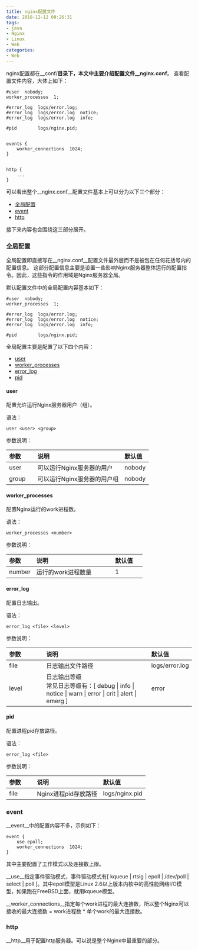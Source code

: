 ```yaml
---
title: nginx配置文件
date: 2018-12-12 09:26:31
tags:
- java
- Nginx
- Linux
- Web
categories:
- Web
---
```


<style>
table th:first-of-type {
    width: 20%;
}
</style>

nginx配置都在__conf/__目录下，本文中主要介绍配置文件__nginx.conf__。
查看配置文件内容，大体上如下：

```
#user  nobody;
worker_processes  1;

#error_log  logs/error.log;
#error_log  logs/error.log  notice;
#error_log  logs/error.log  info;

#pid        logs/nginx.pid;


events {
    worker_connections  1024;
}


http {
	...
}
```

<!-- more -->

可以看出整个__nginx.conf__配置文件基本上可以分为以下三个部分：

- [全局配置](#全局配置)
- [event](#event)
- [http](#http)

接下来内容也会围绕这三部分展开。

### 全局配置

全局配置即直接写在__nginx.conf__配置文件最外层而不是被包在任何花括号内的配置信息。
这部分配置信息主要是设置一些影响Nginx服务器整体运行的配置指令。因此，这些指令的作用域是Nginx服务器全局。

默认配置文件中的全局配置内容基本如下：

```
#user  nobody;
worker_processes  1;

#error_log  logs/error.log;
#error_log  logs/error.log  notice;
#error_log  logs/error.log  info;

#pid        logs/nginx.pid;
```

全局配置主要是配置了以下四个内容：

- [user](#user)
- [worker_processes](#worker-processes)
- [error_log](#error-log)
- [pid](#pid)

#### user

配置允许运行Nginx服务器用户（组）。

语法：

```
user <user> <group>
```

参数说明：

|参数|说明|默认值|
|:------|:------|:------|
|user|可以运行Nginx服务器的用户|nobody|
|group|可以运行Nginx服务器的用户组|nobody|

#### worker_processes

配置Nginx运行的work进程数。

语法：

```
worker_processes <number>
```

参数说明：

|参数|说明|默认值|
|:------|:------|:------|
|number|运行的work进程数量|1|

#### error_log

配置日志输出。

语法：

```
error_log <file> <level>
```

参数说明：

|参数|说明|默认值|
|:------|:------|:------|
|file|日志输出文件路径|logs/error.log|
|level|日志输出等级<br>常见日志等级有：[ debug &#124; info &#124; notice &#124; warn &#124; error &#124; crit &#124; alert &#124; emerg ]|error|

#### pid

配置进程pid存放路径。

语法：

```
error_log <file>
```

参数说明：

|参数|说明|默认值|
|:------|:------|:------|
|file|Nginx进程pid存放路径|logs/nginx.pid|

### event

__event__中的配置内容不多，示例如下：
```
event {
	use	epoll;
	worker_connections  1024;
}
```

其中主要配置了工作模式以及连接数上限。

__use__指定事件驱动模式，事件驱动模式有[ kqueue | rtsig | epoll | /dev/poll | select | poll ]。其中epoll模型是Linux 2.6以上版本内核中的高性能网络I/O模型，如果跑在FreeBSD上面，就用kqueue模型。

__worker_connections__指定每个work进程的最大连接数，所以整个Nginx可以接收的最大连接数 = work进程数 * 单个work的最大连接数。

### http

__http__用于配置http服务器。可以说是整个Nginx中最重要的部分。


